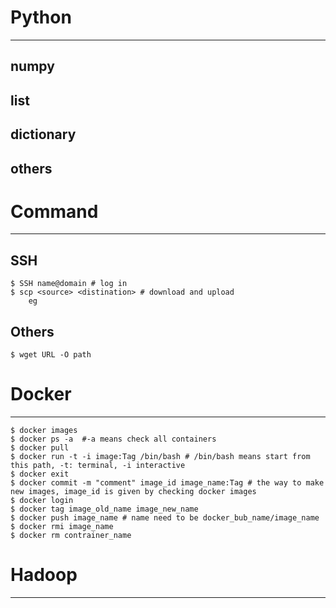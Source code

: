 # Python
---------------------
## numpy


## list

## dictionary

## others


# Command
---------------------

## SSH
    $ SSH name@domain # log in
    $ scp <source> <distination> # download and upload
        eg
    
## Others
    $ wget URL -O path




# Docker
---------------------
    $ docker images
    $ docker ps -a  #-a means check all containers
    $ docker pull
    $ docker run -t -i image:Tag /bin/bash # /bin/bash means start from this path, -t: terminal, -i interactive
    $ docker exit
    $ docker commit -m "comment" image_id image_name:Tag # the way to make new images, image_id is given by checking docker images
    $ docker login 
    $ docker tag image_old_name image_new_name
    $ docker push image_name # name need to be docker_bub_name/image_name
    $ docker rmi image_name
    $ docker rm contrainer_name


# Hadoop
----------------------
